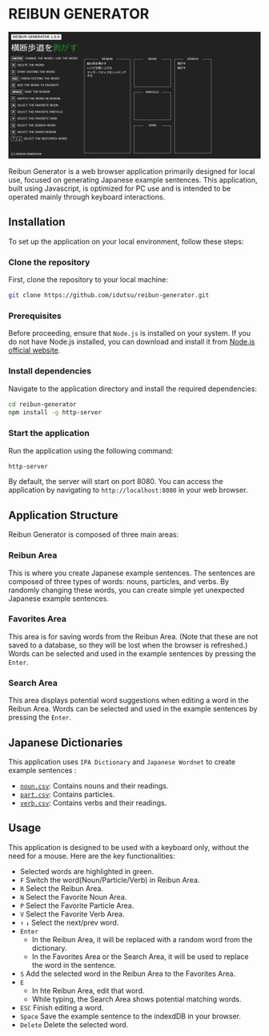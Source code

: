 # REIBUN GENERATOR

![screenshot.png](screenshot.png)

Reibun Generator is a web browser application primarily designed for local use, focused on generating Japanese example sentences. This application, built using Javascript, is optimized for PC use and is intended to be operated mainly through keyboard interactions.

## Installation

To set up the application on your local environment, follow these steps:

### Clone the repository

First, clone the repository to your local machine:

```bash
git clone https://github.com/idutsu/reibun-generator.git
```

### Prerequisites

Before proceeding, ensure that `Node.js` is installed on your system. If you do not have Node.js installed, you can download and install it from [Node.js official website](https://nodejs.org/en).

### Install dependencies

Navigate to the application directory and install the required dependencies:

```bash
cd reibun-generator
npm install -g http-server

```

### Start the application

Run the application using the following command:

```bash
http-server
```

By default, the server will start on port 8080. You can access the application by navigating to `http://localhost:8080` in your web browser.

## Application Structure

Reibun Generator is composed of three main areas:

### Reibun Area

This is where you create Japanese example sentences. The sentences are composed of three types of words: nouns, particles, and verbs. By randomly changing these words, you can create simple yet unexpected Japanese example sentences.

### Favorites Area

This area is for saving words from the Reibun Area. (Note that these are not saved to a database, so they will be lost when the browser is refreshed.) Words can be selected and used in the example sentences by pressing the `Enter`.

### Search Area

This area displays potential word suggestions when editing a word in the Reibun Area. Words can be selected and used in the example sentences by pressing the `Enter`.

## Japanese Dictionaries

This application uses `IPA Dictionary` and  `Japanese Wordnet` to create example sentences :

- [`noun.csv`](https://github.com/idutsu/reibun-generator/tree/main/csv/noun.csv): Contains nouns and their readings.
- [`part.csv`](https://github.com/idutsu/reibun-generator/tree/main/csv/part.csv): Contains particles.
- [`verb.csv`](https://github.com/idutsu/reibun-generator/tree/main/csv/verb.csv): Contains verbs and their readings.

## Usage

This application is designed to be used with a keyboard only, without the need for a mouse. Here are the key functionalities:

- Selected words are highlighted in green.
- `F` Switch the word(Noun/Particle/Verb) in Reibun Area.
- `R` Select the Reibun Area.
- `N` Select the Favorite Noun Area.
- `P` Select the Favorite Particle Area.
- `V` Select the Favorite Verb Area.
- `↑` `↓` Select the next/prev word.
- `Enter`
    - In the Reibun Area, it will be replaced with a random word from the dictionary.
    - In the Favorites Area or the Search Area, it will be used to replace the word in the sentence.
- `S` Add the selected word in the Reibun Area to the Favorites Area.
- `E`
    - In hte Reibun Area, edit that word.
    - While typing, the Search Area shows potential matching words.
- `ESC` Finish editing a word.
- `Space` Save the example sentence to the indexdDB in your browser.
- `Delete` Delete the selected word.
